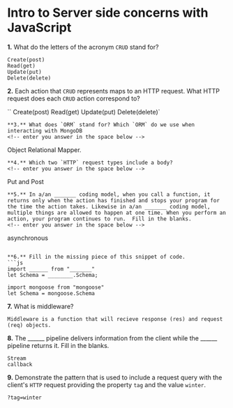 # Intro to Server side concerns with JavaScript

**1.** What do the letters of the acronym `CRUD` stand for?
<!-- enter you answer in the space below -->
```
Create(post) 
Read(get)
Update(put)
Delete(delete)
```
**2.** Each action that `CRUD` represents maps to an HTTP request. What HTTP request does each `CRUD` action correspond to?
<!-- enter you answer in the space below -->
``
Create(post) 
Read(get)
Update(put)
Delete(delete)`

```
**3.** What does `ORM` stand for? Which `ORM` do we use when interacting with MongoDB
<!-- enter you answer in the space below -->
```
Object Relational Mapper. 

```
**4.** Which two `HTTP` request types include a body?
<!-- enter you answer in the space below -->
```
Put and Post
```
**5.** In a/an _______ coding model, when you call a function, it returns only when the action has finished and stops your program for the time the action takes. Likewise in a/an _______ coding model, multiple things are allowed to happen at one time. When you perform an action, your program continues to run.  Fill in the blanks.
<!-- enter you answer in the space below -->
```
asynchronous 

```

**6.** Fill in the missing piece of this snippet of code.
```js
import ______ from "_______"
let Schema = ________.Schema;
```
<!-- enter you answer in the space below -->
```
import mongoose from "mongoose"
let Schema = mongoose.Schema
```
**7.** What is middleware?
<!-- enter you answer in the space below -->
```
Middleware is a function that will recieve response (res) and request (req) objects.
```
**8.** The ______ pipeline delivers information from the client while the ______ pipeline returns it. Fill in the blanks. 
<!-- enter you answer in the space below -->
```
Stream 
callback
```
**9.** 
Demonstrate the pattern that is used to include a request query with the client's `HTTP` request providing the property `tag` and the value `winter`.
<!-- enter you answer in the space below -->
```
?tag=winter
```